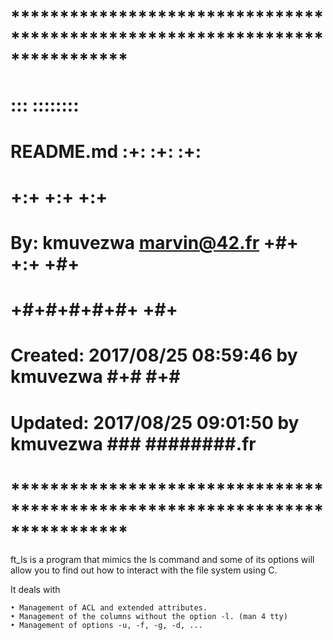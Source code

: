 # **************************************************************************** #
#                                                                              #
#                                                         :::      ::::::::    #
#    README.md                                          :+:      :+:    :+:    #
#                                                     +:+ +:+         +:+      #
#    By: kmuvezwa <marvin@42.fr>                    +#+  +:+       +#+         #
#                                                 +#+#+#+#+#+   +#+            #
#    Created: 2017/08/25 08:59:46 by kmuvezwa          #+#    #+#              #
#    Updated: 2017/08/25 09:01:50 by kmuvezwa         ###   ########.fr        #
#                                                                              #
# **************************************************************************** #

ft_ls is a program that mimics the ls command and some of its options will allow you to find out how to interact with the file system using C. 

It deals with 

	• Management of ACL and extended attributes. 
	• Management of the columns without the option -l. (man 4 tty) 
	• Management of options -u, -f, -g, -d, ...
